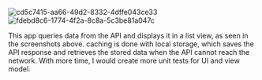 ![cd5c7415-aa66-49d2-8332-4dffe043ce33](https://github.com/user-attachments/assets/0cdf7aef-9b62-40a2-a6bd-10652b896799)
![fdebd8c6-1774-4f2a-8c8a-5c3be81a047c](https://github.com/user-attachments/assets/b21ab91e-8020-4103-8fce-499840035418)

This app queries data from the API and displays it in a list view, as seen in the screenshots above.
caching is done with local storage, which saves the API response and retrieves the stored data when the API cannot reach the network.
With more time, I would create more unit tests for UI and view model.
